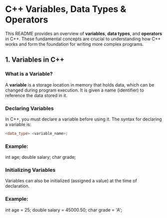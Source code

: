 # C++ Variables, Data Types & Operators

This README provides an overview of **variables**, **data types**, and **operators** in C++. These fundamental concepts are crucial to understanding how C++ works and form the foundation for writing more complex programs.

## 1. Variables in C++

### What is a Variable?
A **variable** is a storage location in memory that holds data, which can be changed during program execution. It is given a name (identifier) to reference the data stored in it.

### Declaring Variables
In C++, you must declare a variable before using it. The syntax for declaring a variable is:
```cpp
<data_type> <variable_name>;
```

### Example:
int age;
double salary;
char grade;

### Initializing Variables
Variables can also be initialized (assigned a value) at the time of declaration.

### Example:
int age = 25;
double salary = 45000.50;
char grade = 'A';
